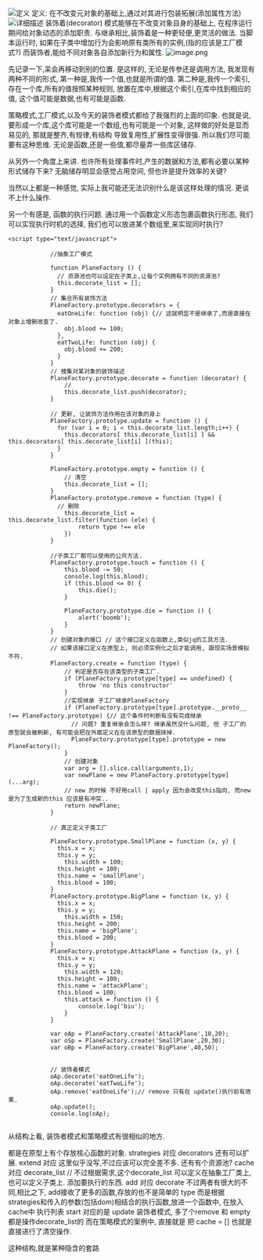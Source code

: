 ![定义](https://upload-images.jianshu.io/upload_images/13637909-3dbaa3732d1b3918.png?imageMogr2/auto-orient/strip%7CimageView2/2/w/1240)
定义: 在不改变元对象的基础上,通过对其进行包装拓展(添加属性方法)
![详细描述](https://upload-images.jianshu.io/upload_images/13637909-031b9ff6342a2e7b.png?imageMogr2/auto-orient/strip%7CimageView2/2/w/1240)
装饰着(decorator) 模式能够在不改变对象自身的基础上,
在程序运行期间给对象动态的添加职责.
与继承相比,装饰着是一种更轻便,更灵活的做法.
当脚本运行时,
如果在子类中增加行为会影响原有类所有的实例,(指的应该是工厂模式?)
而装饰者,能给不同对象各自添加新行为和属性.
![image.png](https://upload-images.jianshu.io/upload_images/13637909-e614b8ff212d3db8.png?imageMogr2/auto-orient/strip%7CimageView2/2/w/1240)


先记录一下,呆会再移动到别的位置.
是这样的,
无论是传参还是调用方法,
我发现有两种不同的形式,
第一种是,我传一个值,也就是所谓的值.
第二种是,我传一个索引,存在一个库,所有的值按照某种规则,
放置在库中,根据这个索引,在库中找到相应的值,
这个值可能是数据,也有可能是函数.

策略模式,工厂模式,以及今天的装饰者模式都给了我强烈的上面的印象.
也就是说,要形成一个库,这个库可能是一个数组,也有可能是一个对象,
这样做的好处是显而易见的,
那就是整齐,有规律,有结构
导致复用性,扩展性变得很强.
所以我们尽可能要有这种思维.
无论是函数,还是一些值,都尽量弄一些库区储存.

从另外一个角度上来讲.
也许所有处理事件时,产生的数据和方法,都有必要以某种形式储存下来?
无脑储存明显会感觉占用空间,
但也许是提升效率的关键?

当然以上都是一种感觉, 实际上我可能还无法识别什么是该这样处理的情况.
更谈不上什么操作.

另一个有感是,
函数的执行问题.
通过用一个函数定义形态包裹函数执行形态,
我们可以实现执行时机的选择,
我们也可以放进某个数组里,来实现同时执行?

```
<script type="text/javascript">
           
            //抽象工厂模式
            
            function PlaneFactory () {
              // 资源池也可以设定在子类上,让每个实例拥有不同的资源池?
              this.decorate_list = [];
            }
            // 集合所有装饰方法
            PlaneFactory.prototype.decorators = {
              eatOneLife: function (obj) {// 这就明显不是继承了,而是直接在对象上增删改查了.
              	obj.blood += 100; 
              },
              eatTwoLife: function (obj) {
              	obj.blood += 200; 
              }
            }
            // 搜集对某对象的装饰描述
            PlaneFactory.prototype.decorate = function (decorator) {
            	// 
            	this.decorate_list.push(decorator);
            }
            
            // 更新, 让装饰方法作用在该对象的身上
            PlaneFactory.prototype.update = function () {
              for (var i = 0; i < this.decorate_list.length;i++) {
                this.decorators[ this.decorate_list[i] ] && this.decorators[ this.decorate_list[i] ](this); 
              }
            }
            
            PlaneFactory.prototype.empty = function () {
            	// 清空
            	this.decorate_list = [];
            }
            PlaneFactory.prototype.remove = function (type) { 
              // 删除
            	this.decorate_list = this.decorate_list.filter(function (ele) {
            		return type !== ele
            	})
            }
            
            //子类工厂都可以使用的公共方法.
            PlaneFactory.prototype.touch = function () {
            	this.blood -= 50;
            	console.log(this.blood);
            	if (this.blood <= 0) {
            		this.die();
            	}
            	
            	PlaneFactory.prototype.die = function () {
            		alert('boomb');
            	}
            }
            // 创建对象的接口 // 这个接口定义在函数上,类似jq的工具方法.
            // 如果该接口定义在原型上, 则必须实例化之后才能调用, 跟现实场景模拟不符.
            PlaneFactory.create = function (type) {
            	// 判定是否存在该类型的子类工厂.
            	if (PlaneFactory.prototype[type] == undefined) {
            		throw 'no this constructor'
            	}
            	//实现继承 子工厂继承PlaneFactory 
            	if (PlaneFactory.prototype[type].prototype.__proto__ !== PlaneFactory.prototype) {// 这个条件时判断有没有完成继承
            	  // 问题? 重复继承会怎么样? 继承虽然没什么问题, 但 子工厂的 原型就会被刷新, 有可能会把在外面定义在在该原型的数据抹掉.
            	  PlaneFactory.prototype[type].prototype = new PlaneFactory();
            	}
            	// 创建对象
            	var arg = [].slice.call(arguments,1);
            	var newPlane = new PlaneFactory.prototype[type](...arg);
            	// new 的时候 不好用call | apply 因为会改变this指向, 而new 是为了生成新的this 应该是有冲突..
            	return newPlane;
            }
            
            // 真正定义子类工厂
            
            PlaneFactory.prototype.SmallPlane = function (x, y) {
              this.x = x;
              this.y = y;
            	this.width = 100;
              this.height = 100;
              this.name = 'smallPlane';
              this.blood = 100;
            }
            PlaneFactory.prototype.BigPlane = function (x, y) {
              this.x = x;
              this.y = y;
            	this.width = 150;
              this.height = 200;
              this.name = 'bigPlane';
              this.blood = 200;
            }
            PlaneFactory.prototype.AttackPlane = function (x, y) {
              this.x = x;
              this.y = y;
            	this.width = 120;
              this.height = 100;
              this.name = 'attackPlane';
              this.blood = 100;
                this.attack = function () {
                	console.log('biu');
                }
            }
            
            var oAp = PlaneFactory.create('AttackPlane',10,20);
            var oSp = PlaneFactory.create('SmallPlane',20,30);
            var oBp = PlaneFactory.create('BigPlane',40,50);
            
            
            // 装饰者模式
            oAp.decorate('eatOneLife');
            oAp.decorate('eatTwoLife');
            oAp.remove('eatOneLife');// remove 只有在 update()执行前有效果.
            oAp.update();
            console.log(oAp);
            
```

从结构上看,
装饰者模式和策略模式有很相似的地方.

都是在原型上有个存放核心函数的对象.
strategies 对应 decorators
还有可以扩展.
extend 对应 这里似乎没写,不过应该可以完全差不多.
还有有个资源池?
cache 对应 decorate_list //
 不过根据需求,这个decorate_list 可以定义在抽象工厂类上,也可以定义子类上.
添加要执行的东西.
add 对应 decorate
不过两者有很大的不同,相比之下, 
add接收了更多的函数,存放的也不是简单的 type
而是根据strategies和传入的参数(包括dom)相结合的执行函数,放进一个函数中,
在放入cache中
执行列表
start 对应的是 update
装饰者模式,
多了个remove 和 empty 都是操作decorate_list的
而在策略模式的案例中,
直接就是 把 cache = [] 也就是直接进行了清空操作.

这种结构,就是某种隐含的套路

